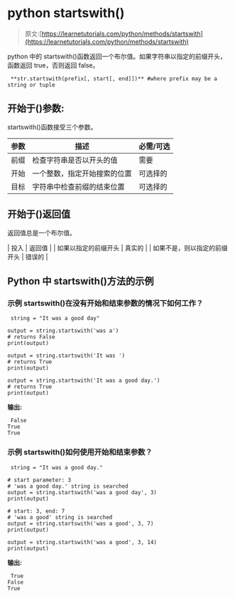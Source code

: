 # python startswith()

> 原文:[https://learnetutorials.com/python/methods/startswith](https://learnetutorials.com/python/methods/startswith)

python 中的 startswith()函数返回一个布尔值。如果字符串以指定的前缀开头，函数返回 true，否则返回 false。

```
 **str.startswith(prefix[, start[, end]])** #where prefix may be a string or tuple 

```

## 开始于()参数:

startswith()函数接受三个参数。

| 参数 | 描述 | 必需/可选 |
| --- | --- | --- |
| 前缀 | 检查字符串是否以开头的值 | 需要 |
| 开始 | 一个整数，指定开始搜索的位置 | 可选择的 |
| 目标 | 字符串中检查前缀的结束位置 | 可选择的 |

## 开始于()返回值

返回值总是一个布尔值。

| 投入 | 返回值 |
| 如果以指定的前缀开头 | 真实的 |
| 如果不是，则以指定的前缀开头 | 错误的 |

## Python 中 startswith()方法的示例

### 示例 startswith()在没有开始和结束参数的情况下如何工作？

```
 string = "It was a good day"

output = string.startswith('was a')
# returns False
print(output)

output = string.startswith('It was ')
# returns True
print(output)

output = string.startswith('It was a good day.')
# returns True
print(output) 

```

**输出:**

```
 False
True
True 
```

### 示例 startswith()如何使用开始和结束参数？

```
 string = "It was a good day."

# start parameter: 3
# 'was a good day.' string is searched
output = string.startswith('was a good day', 3)
print(output)

# start: 3, end: 7
# 'was a good' string is searched
output = string.startswith('was a good', 3, 7)
print(output)

output = string.startswith('was a good', 3, 14)
print(output) 

```

**输出:**

```
 True
False
True 
```